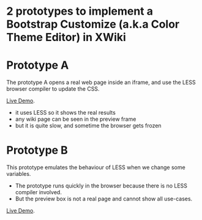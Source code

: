 2 prototypes to implement a Bootstrap Customize (a.k.a Color Theme Editor) in XWiki
============

Prototype A
===

The prototype A opens a real web page inside an iframe, and use the LESS browser compiler to update the CSS.

[Live Demo]().

* it uses LESS so it shows the real results
* any wiki page can be seen in the preview frame
* but it is quite slow, and sometime the browser gets frozen

Prototype B
===
This prototype emulates the behaviour of LESS when we change some variables.

* The prototype runs quickly in the browser because there is no LESS compiler involved.
* But the preview box is not a real page and cannot show all use-cases.

[Live Demo]().
